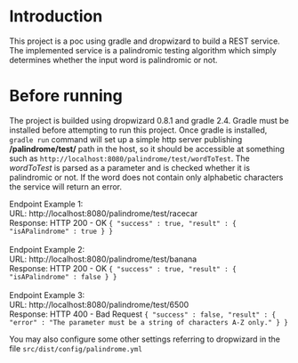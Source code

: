 # Introduction

This project is a poc using gradle and dropwizard to build a REST service. The implemented service is
a palindromic testing algorithm which simply determines whether the input word is palindromic or not.

# Before running
The project is builded using dropwizard 0.8.1 and gradle 2.4. Gradle must be installed before attempting to run this project. Once gradle is installed, `gradle run` command will set up a simple http server publishing <b>/palindrome/test/</b> path in the host, so it should be accessible at something such as `http://localhost:8080/palindrome/test/wordToTest`. The *wordToTest* is parsed as a parameter and is checked whether it is palindromic or not. If the word does not contain only alphabetic characters the service will return an error.

Endpoint Example 1: <br/>
URL: http://localhost:8080/palindrome/test/racecar <br/>
Response: HTTP 200 - OK `{ "success" : true, "result" : { "isAPalindrome" : true } }`<br/><br/>
Endpoint Example 2: <br/>
URL: http://localhost:8080/palindrome/test/banana <br/>
Response: HTTP 200 - OK `{ "success" : true, "result" : { "isAPalindrome" : false } }`<br/><br/>
Endpoint Example 3: <br/>
URL: http://localhost:8080/palindrome/test/6500 <br/>
Response: HTTP 400 - Bad Request `{ "success" : false, "result" : { "error" : "The parameter must be a string of characters A-Z only." } }` <br/>

You may also configure some other settings referring to dropwizard in the file
`src/dist/config/palindrome.yml`